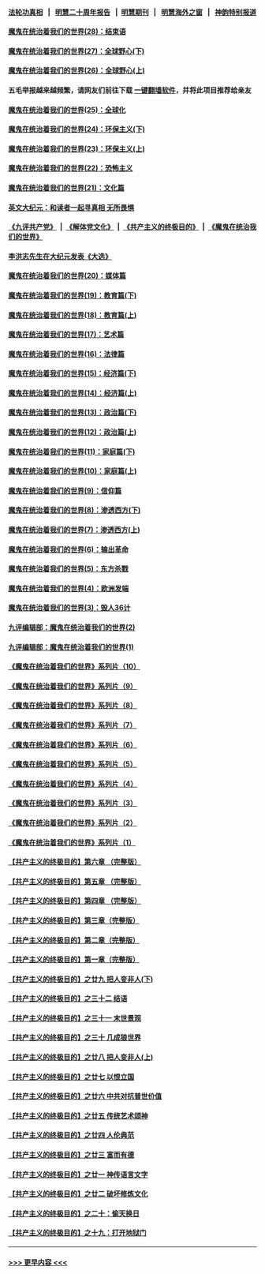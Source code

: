 #### [法轮功真相](https://github.com/gfw-breaker/truth/blob/master/README.md?t=0) &nbsp;&nbsp;|&nbsp;&nbsp; [明慧二十周年报告](https://github.com/gfw-breaker/mh-reports/blob/master/README.md?t=0) &nbsp;&nbsp;|&nbsp;&nbsp;[明慧期刊](https://github.com/gfw-breaker/mh-qikan) &nbsp;&nbsp;|&nbsp;&nbsp; [明慧海外之窗](https://github.com/gfw-breaker/mh-news/blob/master/README.md?t=0) &nbsp;&nbsp;|&nbsp;&nbsp; [神韵特别报道](https://github.com/gfw-breaker/mh-news/blob/master/shenyun.md?t=0)
#### [魔鬼在统治着我们的世界(28)：结束语](../pages/nsc422/n10936246.md?t=06182352) 
#### [魔鬼在统治着我们的世界(27)：全球野心(下)](../pages/nsc422/n10928319.md?t=06182352) 
#### [魔鬼在统治着我们的世界(26)：全球野心(上)](../pages/nsc422/n10900318.md?t=06182352) 
#### 五毛举报越来越频繁，请网友们前往下载 [一键翻墙软件](https://github.com/gfw-breaker/ssr-accounts)，并将此项目推荐给亲友
#### [魔鬼在统治着我们的世界(25)：全球化](../pages/nsc422/n10788205.md?t=06182352) 
#### [魔鬼在统治着我们的世界(24)：环保主义(下)](../pages/nsc422/n10695307.md?t=06182352) 
#### [魔鬼在统治着我们的世界(23)：环保主义(上)](../pages/nsc422/n10688613.md?t=06182352) 
#### [魔鬼在统治着我们的世界(22)：恐怖主义](../pages/nsc422/n10614727.md?t=06182352) 
#### [魔鬼在统治着我们的世界(21)：文化篇](../pages/nsc422/n10597706.md?t=06182352) 
#### [英文大纪元：和读者一起寻真相 无所畏惧](../pages/nsc422/n12542027.md?t=06182352) 
#### [《九评共产党》](https://github.com/begood0513/9ping.md/blob/master/README.md) &nbsp;|&nbsp; [《解体党文化》](../../../../jtdwh.md/blob/master/README.md)  &nbsp;|&nbsp; [《共产主义的终极目的》](../../../../gczydzjmd.md/blob/master/README.md) &nbsp;|&nbsp; [《魔鬼在统治我们的世界》](../../../../mgztzwmdsj.md/blob/master/README.md) 
#### [李洪志先生在大纪元发表《大选》](../pages/nsc422/n12534746.md?t=06182352) 
#### [魔鬼在统治着我们的世界(20)：媒体篇](../pages/nsc422/n10586579.md?t=06182352) 
#### [魔鬼在统治着我们的世界(19)：教育篇(下)](../pages/nsc422/n10564808.md?t=06182352) 
#### [魔鬼在统治着我们的世界(18)：教育篇(上)](../pages/nsc422/n10526970.md?t=06182352) 
#### [魔鬼在统治着我们的世界(17)：艺术篇](../pages/nsc422/n10499093.md?t=06182352) 
#### [魔鬼在统治着我们的世界(16)：法律篇](../pages/nsc422/n10485969.md?t=06182352) 
#### [魔鬼在统治着我们的世界(15)：经济篇(下)](../pages/nsc422/n10469975.md?t=06182352) 
#### [魔鬼在统治着我们的世界(14)：经济篇(上)](../pages/nsc422/n10457370.md?t=06182352) 
#### [魔鬼在统治着我们的世界(13)：政治篇(下)](../pages/nsc422/n10448270.md?t=06182352) 
#### [魔鬼在统治着我们的世界(12)：政治篇(上)](../pages/nsc422/n10444576.md?t=06182352) 
#### [魔鬼在统治着我们的世界(11)：家庭篇(下)](../pages/nsc422/n10440961.md?t=06182352) 
#### [魔鬼在统治着我们的世界(10)：家庭篇(上)](../pages/nsc422/n10435448.md?t=06182352) 
#### [魔鬼在统治着我们的世界(9)：信仰篇](../pages/nsc422/n10432159.md?t=06182352) 
#### [魔鬼在统治着我们的世界(8)：渗透西方(下)](../pages/nsc422/n10429603.md?t=06182352) 
#### [魔鬼在统治着我们的世界(7)：渗透西方(上)](../pages/nsc422/n10426013.md?t=06182352) 
#### [魔鬼在统治着我们的世界(6)：输出革命](../pages/nsc422/n10421536.md?t=06182352) 
#### [魔鬼在统治着我们的世界(5)：东方杀戮](../pages/nsc422/n10417707.md?t=06182352) 
#### [魔鬼在统治着我们的世界(4)：欧洲发端](../pages/nsc422/n10414890.md?t=06182352) 
#### [魔鬼在统治着我们的世界(3)：毁人36计](../pages/nsc422/n10411583.md?t=06182352) 
#### [九评编辑部：魔鬼在统治着我们的世界(2)](../pages/nsc422/n10410036.md?t=06182352) 
#### [九评编辑部：魔鬼在统治着我们的世界(1)](../pages/nsc422/n10406825.md?t=06182352) 
#### [《魔鬼在统治着我们的世界》系列片（10）](../pages/nsc422/n12292670.md?t=06182352) 
#### [《魔鬼在统治着我们的世界》系列片（9）](../pages/nsc422/n12290859.md?t=06182352) 
#### [《魔鬼在统治着我们的世界》系列片（8）](../pages/nsc422/n12287445.md?t=06182352) 
#### [《魔鬼在统治着我们的世界》系列片（7）](../pages/nsc422/n12283425.md?t=06182352) 
#### [《魔鬼在统治着我们的世界》系列片（6）](../pages/nsc422/n12282314.md?t=06182352) 
#### [《魔鬼在统治着我们的世界》系列片（5）](../pages/nsc422/n12281419.md?t=06182352) 
#### [《魔鬼在统治着我们的世界》系列片（4）](../pages/nsc422/n12274024.md?t=06182352) 
#### [《魔鬼在统治着我们的世界》系列片（3）](../pages/nsc422/n12271322.md?t=06182352) 
#### [《魔鬼在统治着我们的世界》系列片（2）](../pages/nsc422/n12269049.md?t=06182352) 
#### [《魔鬼在统治着我们的世界》系列片（1）](../pages/nsc422/n12267575.md?t=06182352) 
#### [【共产主义的终极目的】第六章 （完整版）](../pages/nsc422/n11428913.md?t=06182352) 
#### [【共产主义的终极目的】第五章 （完整版）](../pages/nsc422/n11428912.md?t=06182352) 
#### [【共产主义的终极目的】第四章 （完整版）](../pages/nsc422/n11428907.md?t=06182352) 
#### [【共产主义的终极目的】第三章（完整版）](../pages/nsc422/n11428848.md?t=06182352) 
#### [【共产主义的终极目的】第二章（完整版）](../pages/nsc422/n11428831.md?t=06182352) 
#### [【共产主义的终极目的】第一章（完整版）](../pages/nsc422/n11417651.md?t=06182352) 
#### [【共产主义的终极目的】之廿九 把人变非人(下)](../pages/nsc422/n11344140.md?t=06182352) 
#### [【共产主义的终极目的】之三十二 结语](../pages/nsc422/n11360535.md?t=06182352) 
#### [【共产主义的终极目的】之三十一 末世景观](../pages/nsc422/n11351129.md?t=06182352) 
#### [【共产主义的终极目的】之三十 几成狼世界](../pages/nsc422/n11348280.md?t=06182352) 
#### [【共产主义的终极目的】之廿八 把人变非人(上)](../pages/nsc422/n11340492.md?t=06182352) 
#### [【共产主义的终极目的】之廿七 以恨立国](../pages/nsc422/n11336944.md?t=06182352) 
#### [【共产主义的终极目的】之廿六 中共对抗普世价值](../pages/nsc422/n11324785.md?t=06182352) 
#### [【共产主义的终极目的】之廿五 传统艺术颂神](../pages/nsc422/n11296396.md?t=06182352) 
#### [【共产主义的终极目的】之廿四 人伦典范](../pages/nsc422/n11296397.md?t=06182352) 
#### [【共产主义的终极目的】之廿三 富而有德](../pages/nsc422/n11283598.md?t=06182352) 
#### [【共产主义的终极目的】之廿一 神传语言文字](../pages/nsc422/n11263265.md?t=06182352) 
#### [【共产主义的终极目的】之廿二 破坏修炼文化](../pages/nsc422/n11245728.md?t=06182352) 
#### [【共产主义的终极目的】之二十：偷天换日](../pages/nsc422/n11238846.md?t=06182352) 
#### [【共产主义的终极目的】之十九：打开地狱门](../pages/nsc422/n11206376.md?t=06182352) 

----
#### [ >>> 更早内容 <<< ](../indexes/nsc422-earlier.md)
